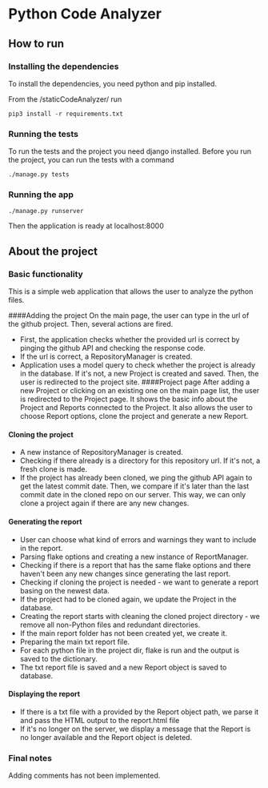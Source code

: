 # Python Code Analyzer
## How to run
### Installing the dependencies
To install the dependencies, you need python and pip installed. 

From the /staticCodeAnalyzer/ run
```
pip3 install -r requirements.txt
```
### Running the tests
To run the tests and the project you need django installed.
Before you run the project, you can run the tests with a command
```
./manage.py tests
```
### Running the app
```
./manage.py runserver
```
Then the application is ready at localhost:8000

## About the project
### Basic functionality
This is a simple web application that allows the user to analyze the python files.

####Adding the project
On the main page, the user can type in the url of the github project. Then, several actions 
are fired.
* First, the application checks whether  the provided url is correct by pinging the github API and checking the response code.
* If the url is correct, a RepositoryManager is created. 
* Application uses a model query to check whether the project is already in the database. If it's not, a new
Project is created and saved. Then, the user is redirected to the project site.
####Project page
After adding a new Project or clicking on an existing one on the main page list, the user
is redirected to the Project page. It shows the basic info about the Project and Reports connected to the Project.
It also allows the user to choose Report options, clone the project and generate a new Report.

#### Cloning the project
* A new instance of RepositoryManager is created. 
* Checking if there already is a directory for this repository url. If it's not, a fresh clone is
made.
* If the project has already been cloned, we ping the github API again to get the latest commit date. 
Then, we compare if it's later than the last commit date in the cloned repo on our server. 
This way, we can only clone a project again if there are any new changes.

#### Generating the report
* User can choose what kind of errors and warnings they want to include in the report.
* Parsing flake options and creating a new instance of ReportManager. 
* Checking if there is a report that has the same flake options and there haven't been any
new changes since generating the last report. 
* Checking if cloning the project is needed - we want to generate a report basing on the 
newest data.
* If the project had to be cloned again, we update the Project in the database.
* Creating the report starts with cleaning the cloned project directory - we remove all non-Python files
and redundant directories.
* If the main report folder has not been created yet, we create it. 
* Preparing the main txt report file.
* For each python file in the project dir, flake is run and the output is saved to the dictionary.
* The txt report file is saved and a new Report object is saved to database.

#### Displaying the report
* If there is a txt file with a provided by the Report object path, we parse it and pass
the HTML output to the report.html file
* If it's no longer on the server, we display a message that the Report is no longer available
and the Report object is deleted.

### Final notes
Adding comments has not been implemented.
